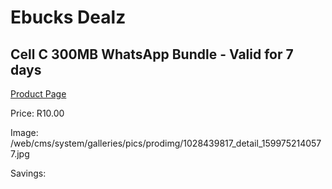 
# Ebucks Dealz
## Cell C 300MB WhatsApp Bundle - Valid for 7 days
[Product Page](https://www.ebucks.com/web/shop/productSelected.do?prodId=1028439817&catId=300)

Price: R10.00

Image: /web/cms/system/galleries/pics/prodimg/1028439817_detail_1599752140577.jpg

Savings: 


	